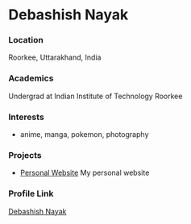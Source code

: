 # Debashish Nayak

### Location
Roorkee, Uttarakhand, India

### Academics
Undergrad at Indian Institute of Technology Roorkee

### Interests
- anime, manga, pokemon, photography

### Projects
- [Personal Website](https://github.com/theindianotaku/theindianotaku.github.io) My personal website

### Profile Link
[Debashish Nayak](https://github.com/theindianotaku)
